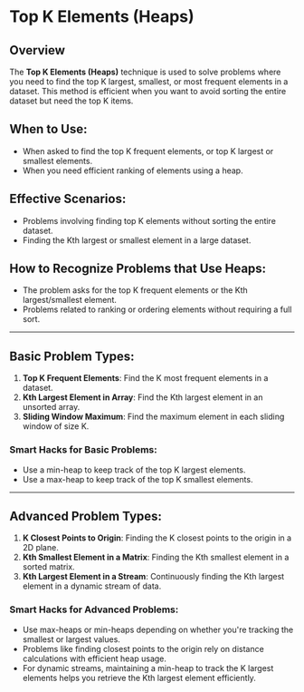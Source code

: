 # Top K Elements (Heaps)

## Overview
The **Top K Elements (Heaps)** technique is used to solve problems where you need to find the top K largest, smallest, or most frequent elements in a dataset. This method is efficient when you want to avoid sorting the entire dataset but need the top K items.

## When to Use:
- When asked to find the top K frequent elements, or top K largest or smallest elements.
- When you need efficient ranking of elements using a heap.

## Effective Scenarios:
- Problems involving finding top K elements without sorting the entire dataset.
- Finding the Kth largest or smallest element in a large dataset.

## How to Recognize Problems that Use Heaps:
- The problem asks for the top K frequent elements or the Kth largest/smallest element.
- Problems related to ranking or ordering elements without requiring a full sort.

---

## Basic Problem Types:
1. **Top K Frequent Elements**: Find the K most frequent elements in a dataset.
2. **Kth Largest Element in Array**: Find the Kth largest element in an unsorted array.
3. **Sliding Window Maximum**: Find the maximum element in each sliding window of size K.

### Smart Hacks for Basic Problems:
- Use a min-heap to keep track of the top K largest elements.
- Use a max-heap to keep track of the top K smallest elements.

---

## Advanced Problem Types:
1. **K Closest Points to Origin**: Finding the K closest points to the origin in a 2D plane.
2. **Kth Smallest Element in a Matrix**: Finding the Kth smallest element in a sorted matrix.
3. **Kth Largest Element in a Stream**: Continuously finding the Kth largest element in a dynamic stream of data.

### Smart Hacks for Advanced Problems:
- Use max-heaps or min-heaps depending on whether you're tracking the smallest or largest values.
- Problems like finding closest points to the origin rely on distance calculations with efficient heap usage.
- For dynamic streams, maintaining a min-heap to track the K largest elements helps you retrieve the Kth largest element efficiently.
